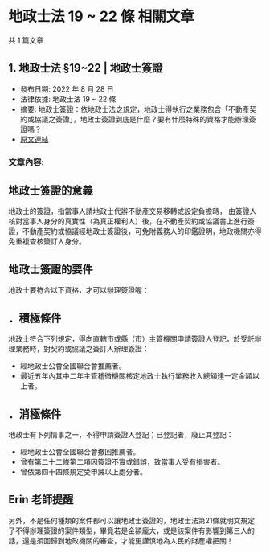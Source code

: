 # 地政士法 19 ~ 22 條 相關文章

共 1 篇文章

## 1. 地政士法 §19~22 | 地政士簽證

- 發布日期: 2022 年 8 月 28 日
- 法律依據: 地政士法 19 ~ 22 條
- 摘要: 地政士簽證：依地政士法之規定，地政士得執行之業務包含「不動產契約或協議之簽證」，地政士簽證到底是什麼？要有什麼特殊的資格才能辦理簽證嗎？
- [原文連結](https://www.jasper-realestate.com/%e5%9c%b0%e6%94%bf%e5%a3%ab%e7%b0%bd%e8%ad%89/)

### 文章內容:

## 地政士簽證的意義

地政士的簽證，指當事人請地政士代辦不動產交易移轉或設定負擔時， 由簽證人核對當事人身分的真實性（為真正權利人）後，在不動產契約或協議書上進行簽證，不動產契約或協議經地政士簽證後，可免附義務人的印鑑證明，地政機關亦得免重複查核簽訂人身分。

## 地政士簽證的要件

地政士要符合以下資格，才可以辦理簽證喔：

## ．積極條件

地政士符合下列規定，得向直轄市或縣（市）主管機關申請簽證人登記，於受託辦理業務時，對契約或協議之簽訂人辦理簽證：

- 經地政士公會全國聯合會推薦者。
- 最近五年內其中二年主管稽徵機關核定地政士執行業務收入總額達一定金額以上者。

## ．消極條件

地政士有下列情事之一，不得申請簽證人登記；已登記者，廢止其登記：

- 經地政士公會全國聯合會撤回推薦者。
- 曾有第二十二條第二項因簽證不實或錯誤，致當事人受有損害者。
- 曾依第四十四條規定受申誡以上處分者。

## Erin 老師提醒

另外，不是任何種類的案件都可以讓地政士簽證的，地政士法第21條就明文規定了不得辦理簽證的案件類型，畢竟若是金額龐大，或是該案件有影響到第三人的話，還是須回歸到地政機關的審查，才能更謹慎地為人民的財產權把關！